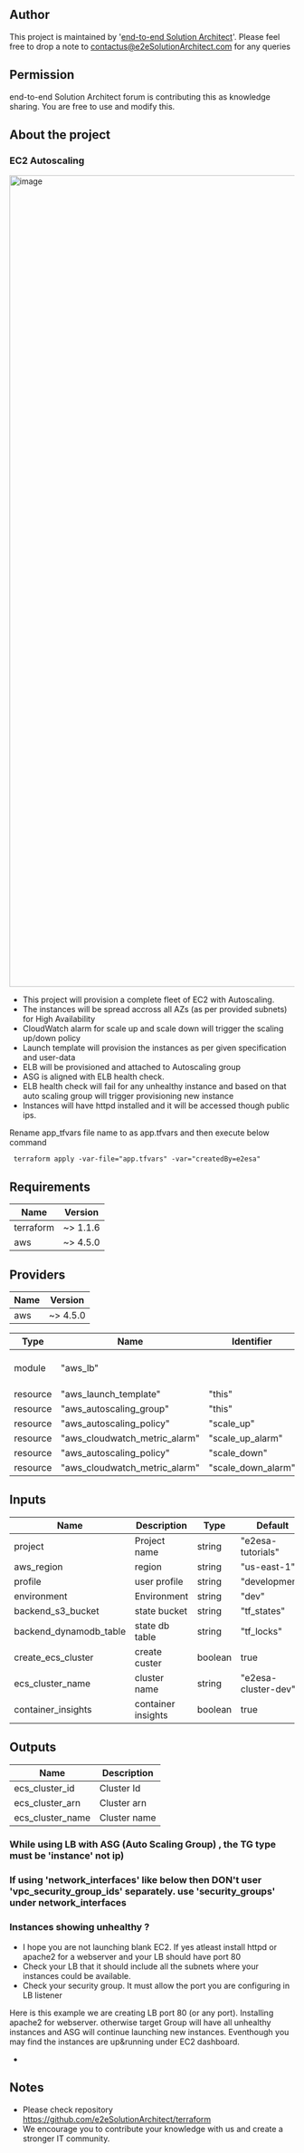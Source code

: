 
## Author
This project is maintained by '[end-to-end Solution Architect](https://e2esolutionarchitect.com/)'. Please feel free to drop a note to contactus@e2eSolutionArchitect.com for any queries

## Permission
end-to-end Solution Architect forum is contributing this as knowledge sharing. You are free to use and modify this.

## About the project
### EC2 Autoscaling

<img width="1433" alt="image" src="https://user-images.githubusercontent.com/62712515/187027488-697eed70-2213-48f7-b70c-a98a2920e7b2.png">


- This project will provision a complete fleet of EC2 with Autoscaling. 
- The instances will be spread accross all AZs (as per provided subnets) for High Availability
- CloudWatch alarm for scale up and scale down will trigger the scaling up/down policy
- Launch template will provision the instances as per given specification and user-data
- ELB will be provisioned and attached to Autoscaling group
- ASG is aligned with ELB health check. 
- ELB health check will fail for any unhealthy instance and based on that auto scaling group will trigger provisioning new instance
- Instances will have httpd installed and it will be accessed though public ips. 

Rename app_tfvars file name to as app.tfvars and then execute  below command
```
 terraform apply -var-file="app.tfvars" -var="createdBy=e2esa"
```

## Requirements

| Name  | Version |
| ------ | ------- |
| terraform | ~> 1.1.6 |
| aws | ~> 4.5.0 |

## Providers

| Name  | Version |
| ------ | ------- |
| aws | ~> 4.5.0 |


| Type  | Name | Identifier | Source |
| ------ | ------- | ------ | ------- |
| module | "aws_lb" |  | "../../modules/e2esa-module-aws-elb", main.tf |
| resource | "aws_launch_template" | "this" | autoscaling.tf |
| resource | "aws_autoscaling_group" | "this" | autoscaling.tf |
| resource | "aws_autoscaling_policy" | "scale_up" | autoscaling.tf |
| resource | "aws_cloudwatch_metric_alarm" | "scale_up_alarm" | autoscaling.tf |
| resource | "aws_autoscaling_policy" | "scale_down" | autoscaling.tf |
| resource | "aws_cloudwatch_metric_alarm" | "scale_down_alarm" | autoscaling.tf |

## Inputs

| Name  | Description | Type | Default | Required |
| ------ | ------- | ------ | ------- | ------- |
| project | Project name  | string  | "e2esa-tutorials" | true | 
| aws_region | region  | string | "us-east-1" | true | 
| profile | user profile | string | "development" | true | 
| environment | Environment | string  | "dev" | true | 
| backend_s3_bucket | state bucket | string | "tf_states" | true | 
| backend_dynamodb_table | state db table | string | "tf_locks" | true | 
| create_ecs_cluster | create custer | boolean | true | true | 
| ecs_cluster_name | cluster name  | string |"e2esa-cluster-dev"  | true | 
| container_insights | container insights | boolean | true | true | 

## Outputs
| Name  | Description | 
| ------ | ------- |
| ecs_cluster_id | Cluster Id  | 
| ecs_cluster_arn | Cluster arn |
| ecs_cluster_name | Cluster name |


### While using LB with ASG (Auto Scaling Group) , the TG type  must be 'instance' not ip)

### If using 'network_interfaces' like below then DON't user 'vpc_security_group_ids' separately. use 'security_groups' under network_interfaces

### Instances showing unhealthy ?
- I hope you are not launching blank EC2. If yes atleast install httpd or apache2 for a webserver and your LB should have port 80
- Check your LB that it should include all the subnets where your instances could be available. 
- Check your security group. It must allow the port you are configuring in LB listener 

Here is this example we are creating LB port 80 (or any port). Installing apache2 for webserver. otherwise target Group will have all unhealthy instances and ASG will continue launching new instances. Eventhough you may find the instances are up&running under EC2 dashboard. 

-

## Notes
- Please check repository https://github.com/e2eSolutionArchitect/terraform
- We encourage you to contribute your knowledge with us and create a stronger IT community.

